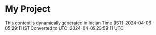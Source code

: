 # My Project

This content is dynamically generated in Indian Time (IST): 2024-04-06 05:29:11 IST
Converted to UTC: 2024-04-05 23:59:11 UTC
